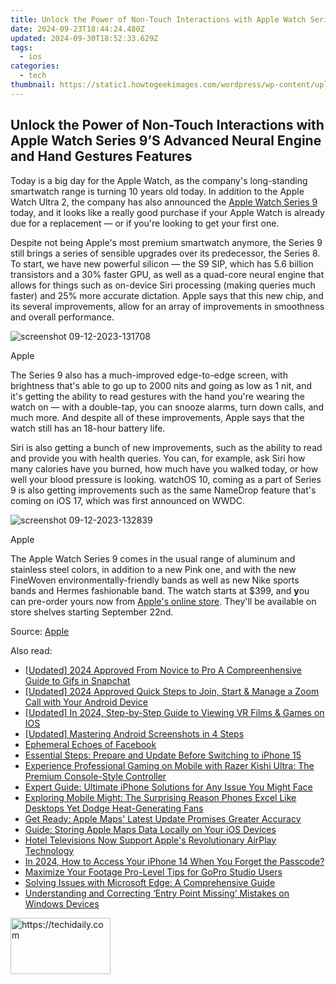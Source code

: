 ```yaml
---
title: Unlock the Power of Non-Touch Interactions with Apple Watch Series 9’S Advanced Neural Engine and Hand Gestures Features
date: 2024-09-23T18:44:24.480Z
updated: 2024-09-30T18:52:33.629Z
tags:
  - ios
categories:
  - tech
thumbnail: https://static1.howtogeekimages.com/wordpress/wp-content/uploads/2023/09/watch.jpg
---
```


## Unlock the Power of Non-Touch Interactions with Apple Watch Series 9’S Advanced Neural Engine and Hand Gestures Features

Today is a big day for the Apple Watch, as the company's long-standing smartwatch range is turning 10 years old today. In addition to the Apple Watch Ultra 2, the company has also announced the [Apple Watch Series 9](https://driver-download.techidaily.com/latest-amd-rx-6800-driver-download-for-windows-users-windows-111087/) today, and it looks like a really good purchase if your Apple Watch is already due for a replacement — or if you're looking to get your first one.

 Despite not being Apple's most premium smartwatch anymore, the Series 9 still brings a series of sensible upgrades over its predecessor, the Series 8\. To start, we have new powerful silicon — the S9 SIP, which has 5.6 billion transistors and a 30% faster GPU, as well as a quad-core neural engine that allows for things such as on-device Siri processing (making queries much faster) and 25% more accurate dictation. Apple says that this new chip, and its several improvements, allow for an array of improvements in smoothness and overall performance.

![screenshot 09-12-2023-131708](https://static1.howtogeekimages.com/wordpress/wp-content/uploads/2023/09/screenshot-09-12-2023-131708.jpg) 

Apple

 The Series 9 also has a much-improved edge-to-edge screen, with brightness that's able to go up to 2000 nits and going as low as 1 nit, and it's getting the ability to read gestures with the hand you're wearing the watch on — with a double-tap, you can snooze alarms, turn down calls, and much more. And despite all of these improvements, Apple says that the watch still has an 18-hour battery life.

 Siri is also getting a bunch of new improvements, such as the ability to read and provide you with health queries. You can, for example, ask Siri how many calories have you burned, how much have you walked today, or how well your blood pressure is looking. watchOS 10, coming as a part of Series 9 is also getting improvements such as the same NameDrop feature that's coming on iOS 17, which was first announced on WWDC.

![screenshot 09-12-2023-132839](https://static1.howtogeekimages.com/wordpress/wp-content/uploads/2023/09/screenshot-09-12-2023-132839.jpg) 

Apple

 The Apple Watch Series 9 comes in the usual range of aluminum and stainless steel colors, in addition to a new Pink one, and with the new FineWoven environmentally-friendly bands as well as new Nike sports bands and Hermes fashionable band. The watch starts at $399, and **y**ou can pre-order yours now from [Apple's online store](https://www.apple.com/store/). They'll be available on store shelves starting September 22nd.

 Source: [Apple](https://www.apple.com/newsroom/2023/09/apple-introduces-the-advanced-new-apple-watch-series-9/)

<ins class="adsbygoogle"
     style="display:block"
     data-ad-format="autorelaxed"
     data-ad-client="ca-pub-7571918770474297"
     data-ad-slot="1223367746"></ins>

<ins class="adsbygoogle"
     style="display:block"
     data-ad-client="ca-pub-7571918770474297"
     data-ad-slot="8358498916"
     data-ad-format="auto"
     data-full-width-responsive="true"></ins>

<span class="atpl-alsoreadstyle">Also read:</span>
<div><ul>
<li><a href="https://snapchat-videos.techidaily.com/updated-2024-approved-from-novice-to-pro-a-compreenhensive-guide-to-gifs-in-snapchat/"><u>[Updated] 2024 Approved From Novice to Pro A Compreenhensive Guide to Gifs in Snapchat</u></a></li>
<li><a href="https://article-files.techidaily.com/updated-2024-approved-quick-steps-to-join-start-and-manage-a-zoom-call-with-your-android-device/"><u>[Updated] 2024 Approved Quick Steps to Join, Start & Manage a Zoom Call with Your Android Device</u></a></li>
<li><a href="https://fox-hovers.techidaily.com/updated-in-2024-step-by-step-guide-to-viewing-vr-films-and-games-on-ios/"><u>[Updated] In 2024, Step-by-Step Guide to Viewing VR Films & Games on IOS</u></a></li>
<li><a href="https://screen-video-capture.techidaily.com/updated-mastering-android-screenshots-in-4-steps/"><u>[Updated] Mastering Android Screenshots in 4 Steps</u></a></li>
<li><a href="https://facebook-video-recording.techidaily.com/ephemeral-echoes-of-facebook/"><u>Ephemeral Echoes of Facebook</u></a></li>
<li><a href="https://os-tips.techidaily.com/essential-steps-prepare-and-update-before-switching-to-iphone-15/"><u>Essential Steps: Prepare and Update Before Switching to iPhone 15</u></a></li>
<li><a href="https://os-tips.techidaily.com/experience-professional-gaming-on-mobile-with-razer-kishi-ultra-the-premium-console-style-controller/"><u>Experience Professional Gaming on Mobile with Razer Kishi Ultra: The Premium Console-Style Controller</u></a></li>
<li><a href="https://os-tips.techidaily.com/expert-guide-ultimate-iphone-solutions-for-any-issue-you-might-face/"><u>Expert Guide: Ultimate iPhone Solutions for Any Issue You Might Face</u></a></li>
<li><a href="https://os-tips.techidaily.com/exploring-mobile-might-the-surprising-reason-phones-excel-like-desktops-yet-dodge-heat-generating-fans/"><u>Exploring Mobile Might: The Surprising Reason Phones Excel Like Desktops Yet Dodge Heat-Generating Fans</u></a></li>
<li><a href="https://os-tips.techidaily.com/get-ready-apple-maps-latest-update-promises-greater-accuracy/"><u>Get Ready: Apple Maps' Latest Update Promises Greater Accuracy</u></a></li>
<li><a href="https://os-tips.techidaily.com/guide-storing-apple-maps-data-locally-on-your-ios-devices/"><u>Guide: Storing Apple Maps Data Locally on Your iOS Devices</u></a></li>
<li><a href="https://os-tips.techidaily.com/hotel-televisions-now-support-apples-revolutionary-airplay-technology/"><u>Hotel Televisions Now Support Apple's Revolutionary AirPlay Technology</u></a></li>
<li><a href="https://ios-unlock.techidaily.com/in-2024-how-to-access-your-iphone-14-when-you-forget-the-passcode-by-drfone-ios/"><u>In 2024, How to Access Your iPhone 14 When You Forget the Passcode?</u></a></li>
<li><a href="https://extra-resources.techidaily.com/maximize-your-footage-pro-level-tips-for-gopro-studio-users/"><u>Maximize Your Footage Pro-Level Tips for GoPro Studio Users</u></a></li>
<li><a href="https://tech-recovery.techidaily.com/solving-issues-with-microsoft-edge-a-comprehensive-guide/"><u>Solving Issues with Microsoft Edge: A Comprehensive Guide</u></a></li>
<li><a href="https://win-howtos.techidaily.com/understanding-and-correcting-entry-point-missing-mistakes-on-windows-devices/"><u>Understanding and Correcting ‘Entry Point Missing’ Mistakes on Windows Devices</u></a></li>
</ul></div>

<!-- affiliate ads begin -->
<a href="https://malaysia-healthcare-travel-council.pxf.io/c/5597632/1576474/17382" target="_top" id="1576474">
  <img src="//a.impactradius-go.com/display-ad/17382-1576474" border="0" alt="https://techidaily.com" width="160" height="90"/>
</a>
<img height="0" width="0" src="https://malaysia-healthcare-travel-council.pxf.io/i/5597632/1576474/17382" style="position:absolute;visibility:hidden;" border="0" />
<!-- affiliate ads end -->

